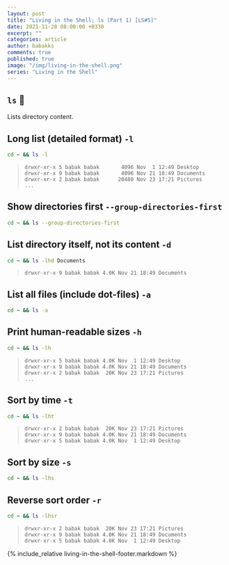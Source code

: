 ```yaml
---
layout: post
title: "Living in the Shell; ls (Part 1) [LS#5]"
date: 2021-11-28 08:00:00 +0330
excerpt: ""
categories: article
author: babakks
comments: true
published: true
image: "/img/living-in-the-shell.png"
series: "Living in the Shell"
---
```


## `ls` 🚚

Lists directory content.

## Long list (detailed format) `-l`

```sh
cd ~ && ls -l
```

> ```text
> drwxr-xr-x 5 babak babak       4096 Nov  1 12:49 Desktop
> drwxr-xr-x 9 babak babak       4096 Nov 21 18:49 Documents
> drwxr-xr-x 2 babak babak      20480 Nov 23 17:21 Pictures
> ...
> ```

## Show directories first `--group-directories-first`

```sh
cd ~ && ls --group-directories-first
```


## List directory itself, not its content `-d`

```sh
cd ~ && ls -lhd Documents
```

> ```text
> drwxr-xr-x 9 babak babak 4.0K Nov 21 18:49 Documents
> ```

## List all files (include dot-files) `-a`

```sh
cd ~ && ls -a
```

## Print human-readable sizes `-h`

```sh
cd ~ && ls -lh
```

> ```text
> drwxr-xr-x 5 babak babak 4.0K Nov  1 12:49 Desktop
> drwxr-xr-x 9 babak babak 4.0K Nov 21 18:49 Documents
> drwxr-xr-x 2 babak babak  20K Nov 23 17:21 Pictures
> ...
> ```

## Sort by time `-t`

```sh
cd ~ && ls -lht
```

> ```text
> drwxr-xr-x 2 babak babak  20K Nov 23 17:21 Pictures
> drwxr-xr-x 9 babak babak 4.0K Nov 21 18:49 Documents
> drwxr-xr-x 5 babak babak 4.0K Nov  1 12:49 Desktop
> ```

## Sort by size `-s`

```sh
cd ~ && ls -lhs
```

## Reverse sort order `-r`

```sh
cd ~ && ls -lhsr
```

> ```text
> drwxr-xr-x 2 babak babak  20K Nov 23 17:21 Pictures
> drwxr-xr-x 9 babak babak 4.0K Nov 21 18:49 Documents
> drwxr-xr-x 5 babak babak 4.0K Nov  1 12:49 Desktop
> ```

{% include_relative living-in-the-shell-footer.markdown %}
